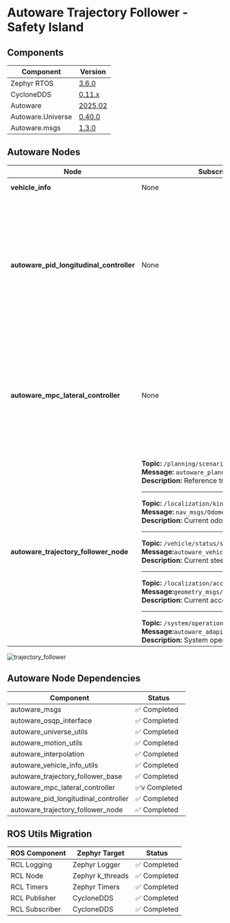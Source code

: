 <!--
# Copyright (c) 2024-2025, Arm Limited.
#
# SPDX-License-Identifier: Apache-2.0
-->

# Autoware Trajectory Follower - Safety Island

## Components

| Component | Version |
|--------------|---------------|
| Zephyr RTOS  | [3.6.0](https://github.com/zephyrproject-rtos/zephyr/commit/6aeb7a2b96c2b212a34f00c0ad3862ac19e826e8) |
| CycloneDDS  | [0.11.x](https://github.com/eclipse-cyclonedds/cyclonedds/commit/7c253ad3c4461b10dc4cac36a257b097802cd043) |
| Autoware    | [2025.02](https://github.com/autowarefoundation/autoware/tree/2025.02) |
| Autoware.Universe | [0.40.0](https://github.com/autowarefoundation/autoware.universe/tree/0.40.0) |
| Autoware.msgs | [1.3.0](https://github.com/autowarefoundation/autoware_msgs/tree/1.3.0) |

## Autoware Nodes
| Node | Subscribed Topics | Published Topics | Status |
|------|--------------------|-------------------|--------|
| **vehicle_info** | None | None | ✅ Completed |
| **autoware_pid_longitudinal_controller** | None | **Topic:** `longitudinal/diagnostic` <br>**Message:** `tier4_debug_msgs/Float32MultiArrayStamped`<br> **Description:** Longitidunal diagnostics. <hr>**Topic:** `longitudinal/slope_angle` <br>**Message:** `tier4_debug_msgs/Float32MultiArrayStamped`<br> **Description:** Longitidunal slope angle<hr>**Topic:** `longitudinal/stop_reason` <br>**Message:** `visualization_msgs/Marker`<br> **Description:** Stop reason<hr> | ✅ Completed |
| **autoware_mpc_lateral_controller** | None |**Topic:** `lateral/diagnostic` <br>**Message:** `tier4_debug_msgs/Float32MultiArrayStamped`<br> **Description:** Lateral diagnostics <hr>**Topic:** `lateral/predicted_trajectory`<br>**Message:** `autoware_planning_msgs/Trajectory`<br>**Description:** (The trajectory size will be empty <br>when the controller is in an emergency such as,<br> too large deviation from the planning trajectory) | ✅ Completed |
| **autoware_trajectory_follower_node** |**Topic:** `/planning/scenario_planning/trajectory` <br>**Message:** `autoware_planning_msgs/Trajectory`<br>**Description:** Reference trajectory to follow<hr>**Topic:** `/localization/kinematic_state`<br>**Message:** `nav_msgs/Odometry`<br>**Description:** Current odometry<hr>**Topic:** `/vehicle/status/steering_status` <br>**Message:**`autoware_vehicle_msgs/SteeringReport`<br>**Description:** Current steering <hr>**Topic:** `/localization/acceleration` <br>**Message:**`geometry_msgs/AccelWithCovarianceStamped`<br>**Description:** Current acceleration<hr>**Topic:** `/system/operation_mode/state` <br>**Message:**`autoware_adapi_v1_msgs/OperationModeState`<br>**Description:** System operation mode |**Topic:** `control_cmd` <br>**Message:** `autoware_control_msgs/Control`<br> **Description:** Message containing both lateral and longitudinal commands.| ✅ Completed |

![trajectory_follower](https://github.com/user-attachments/assets/327f9b8e-e089-4d9b-ada7-621fbcb20e97)

## Autoware Node Dependencies

| Component | Status |
|-----------|---------|
| autoware_msgs | ✅ Completed |
| autoware_osqp_interface | ✅ Completed |
| autoware_universe_utils | ✅ Completed |
| autoware_motion_utils | ✅ Completed |
| autoware_interpolation | ✅ Completed |
| autoware_vehicle_info_utils | ✅ Completed |
| autoware_trajectory_follower_base | ✅ Completed |
| autoware_mpc_lateral_controller | ✅v Completed |
| autoware_pid_longitudinal_controller | ✅ Completed |
| autoware_trajectory_follower_node | ✅ Completed |

## ROS Utils Migration

| ROS Component | Zephyr Target | Status |
|--------------|---------------|---------|
| RCL Logging  | Zephyr Logger | ✅ Completed |
| RCL Node     | Zephyr k_threads | ✅ Completed |
| RCL Timers   | Zephyr Timers | ✅ Completed |
| RCL Publisher | CycloneDDS | ✅ Completed |
| RCL Subscriber | CycloneDDS | ✅ Completed |
